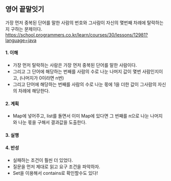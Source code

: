 ## 영어 끝말잇기
가장 먼저 중복된 단어를 말한 사람의 번호와 그사람이 자신의 몇번째 차례에 탈락하는지 구하는 문제이다.
https://school.programmers.co.kr/learn/courses/30/lessons/12981?language=java

#### 1. 이해
- 가장 먼저 탈락하는 사람은 가장 먼저 중복된 단어를 말한 사람이다.
- 그리고 그 단어에 해당하는 번째를 사람의 수로 나눈 나머지 값이 몇번 사람인지이고, (나머지가 0이라면 n번)
- 그리고 단어에 해당하는 번째를 사람의 수로 나눈 몫에 1을 더한 값이 그사람의 자신의 차례에 해당한다.

#### 2. 계획
- Map에 넣어주고, list를 돌면서 이미 Map에 있다면 그 번째를 n으로 나눈 나머지와 나눈 몫을 구해서 결과값을 도출한다.

#### 3. 실행

#### 4. 반성
- 실패하는 조건이 훨씬 더 있었다.
- 질문을 먼저 제대로 읽고 요구 조건을 파악하자.
- Set을 이용해서 contains로 확인할수도 있다!
